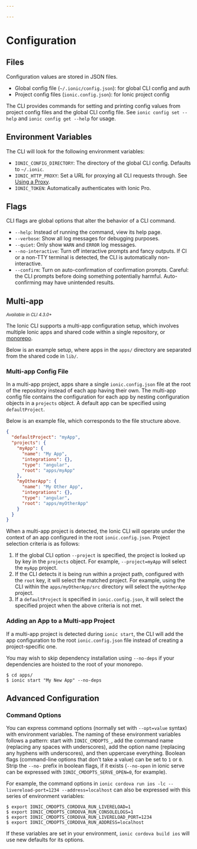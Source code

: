 ```yaml
---

---
```


# Configuration

## Files

Configuration values are stored in JSON files.

* Global config file (`~/.ionic/config.json`): for global CLI config and auth
* Project config files (`ionic.config.json`): for Ionic project config

The CLI provides commands for setting and printing config values from project config files and the global CLI config file. See `ionic config set --help` and `ionic config get --help` for usage.

## Environment Variables

The CLI will look for the following environment variables:

* `IONIC_CONFIG_DIRECTORY`: The directory of the global CLI config. Defaults to `~/.ionic`.
* `IONIC_HTTP_PROXY`: Set a URL for proxying all CLI requests through. See [Using a Proxy](./using-a-proxy).
* `IONIC_TOKEN`: Automatically authenticates with Ionic Pro.

## Flags

CLI flags are global options that alter the behavior of a CLI command.

* `--help`: Instead of running the command, view its help page.
* `--verbose`: Show all log messages for debugging purposes.
* `--quiet`: Only show `WARN` and `ERROR` log messages.
* `--no-interactive`: Turn off interactive prompts and fancy outputs. If CI or a non-TTY terminal is detected, the CLI is automatically non-interactive.
* `--confirm`: Turn on auto-confirmation of confirmation prompts. Careful: the CLI prompts before doing something potentially harmful. Auto-confirming may have unintended results.

## Multi-app

<small>_Available in CLI 4.3.0+_</small>

The Ionic CLI supports a multi-app configuration setup, which involves multiple Ionic apps and shared code within a single repository, or [monorepo](/docs/faq/glossary#monorepo).

 Below is an example setup, where apps in the `apps/` directory are separated from the shared code in `lib/`.

<file-tree>
    <file-tree-directory name="src">
        <file-tree-directory name="apps">
            <file-tree-directory name="myApp" collapsed></file-tree-directory>
            <file-tree-directory name="myOtherApp" collapsed></file-tree-directory>
        </file-tree-directory>
        <file-tree-directory name="lib" collapsed></file-tree-directory>
        <file-tree-file name="ionic.config.json"></file-tree-file>
        <file-tree-file name="package.json"></file-tree-file>
    </file-tree-directory>
</file-tree>

### Multi-app Config File

In a multi-app project, apps share a single `ionic.config.json` file at the root of the repository instead of each app having their own. The multi-app config file contains the configuration for each app by nesting configuration objects in a `projects` object. A default app can be specified using `defaultProject`.

Below is an example file, which corresponds to the file structure above.

```json
{
  "defaultProject": "myApp",
  "projects": {
    "myApp": {
      "name": "My App",
      "integrations": {},
      "type": "angular",
      "root": "apps/myApp"
    },
    "myOtherApp": {
      "name": "My Other App",
      "integrations": {},
      "type": "angular",
      "root": "apps/myOtherApp"
    }
  }
}
```

When a multi-app project is detected, the Ionic CLI will operate under the context of an app configured in the root `ionic.config.json`. Project selection criteria is as follows:

1. If the global CLI option `--project` is specified, the project is looked up by key in the `projects` object. For example, `--project=myApp` will select the `myApp` project.
1. If the CLI detects it is being run within a project path, configured with the `root` key, it will select the matched project. For example, using the CLI within the `apps/myOtherApp/src` directory will select the `myOtherApp` project.
1. If a `defaultProject` is specified in `ionic.config.json`, it will select the specified project when the above criteria is not met.

### Adding an App to a Multi-app Project

If a multi-app project is detected during `ionic start`, the CLI will add the app configuration to the root `ionic.config.json` file instead of creating a project-specific one.

You may wish to skip dependency installation using `--no-deps` if your dependencies are hoisted to the root of your monorepo.

```shell
$ cd apps/
$ ionic start "My New App" --no-deps
```

## Advanced Configuration

### Command Options

You can express command options (normally set with `--opt=value` syntax) with environment variables. The naming of these environment variables follows a pattern: start with `IONIC_CMDOPTS_`, add the command name (replacing any spaces with underscores), add the option name (replacing any hyphens with underscores), and then uppercase everything. Boolean flags (command-line options that don't take a value) can be set to `1` or `0`. Strip the `--no-` prefix in boolean flags, if it exists (`--no-open` in ionic serve can be expressed with `IONIC_CMDOPTS_SERVE_OPEN=0`, for example).

For example, the command options in `ionic cordova run ios -lc --livereload-port=1234 --address=localhost` can also be expressed with this series of environment variables:

```shell
$ export IONIC_CMDOPTS_CORDOVA_RUN_LIVERELOAD=1
$ export IONIC_CMDOPTS_CORDOVA_RUN_CONSOLELOGS=1
$ export IONIC_CMDOPTS_CORDOVA_RUN_LIVERELOAD_PORT=1234
$ export IONIC_CMDOPTS_CORDOVA_RUN_ADDRESS=localhost
```

If these variables are set in your environment, `ionic cordova build ios` will use new defaults for its options.
